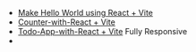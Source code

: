 <ul>
    <li>
        <a href="https://react-introduction-ultra.netlify.app/">Make Hello World using React + Vite</a>
    </li>
    <li>
        <a href="https://num-counter-with-react.netlify.app/">Counter-with-React + Vite</a>
    </li>
    <li>
        <a href="https://todo-app-with-react-and-vite.netlify.app/">Todo-App-with-React + Vite</a> <span>Fully Responsive</span>
    </li>
    <li>
        <a href="https://abcd-jawad.netlify.app/>Todo-App-with-React + Vite</a> <span>Fully Responsive</span>
    </li>
</ul>
